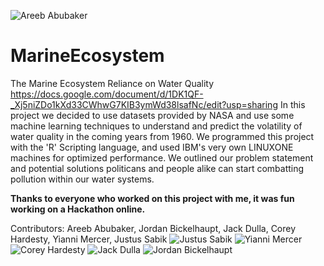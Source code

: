 
![Areeb Abubaker](https://user-images.githubusercontent.com/73396393/122985198-81edcb00-d363-11eb-8c46-be8d4cac4f9a.jpg)

# MarineEcosystem
The Marine Ecosystem Reliance on Water Quality
https://docs.google.com/document/d/1DK1QF-_Xj5niZDo1kXd33CWhwG7KIB3ymWd38lsafNc/edit?usp=sharing
In this project we decided to use datasets provided by NASA and use some machine learning techniques to understand and predict the volatility of water quality in the coming years from 1960. We programmed this project with the 'R' Scripting language, and used IBM's very own LINUXONE machines for optimized performance. We outlined our problem statement and potential solutions politicans and people alike can start combatting pollution within our water systems.

**Thanks to everyone who worked on this project with me, it was fun working on a Hackathon online.**

Contributors: 
Areeb Abubaker, Jordan Bickelhaupt, Jack Dulla, Corey Hardesty, Yianni Mercer, Justus Sabik
![Justus Sabik](https://user-images.githubusercontent.com/73396393/122985195-80240780-d363-11eb-8499-44e71c06fdb9.jpg)
![Yianni Mercer](https://user-images.githubusercontent.com/73396393/122985196-81553480-d363-11eb-9b84-b9b7ee59b39f.jpg)
![Corey Hardesty](https://user-images.githubusercontent.com/73396393/122985200-82866180-d363-11eb-867c-ff547459b967.jpg)
![Jack Dulla](https://user-images.githubusercontent.com/73396393/122985202-831ef800-d363-11eb-9de2-730bfd5fdf5b.jpg)
![Jordan Bickelhaupt](https://user-images.githubusercontent.com/73396393/122985204-83b78e80-d363-11eb-9d75-09802d9de67a.jpg)

